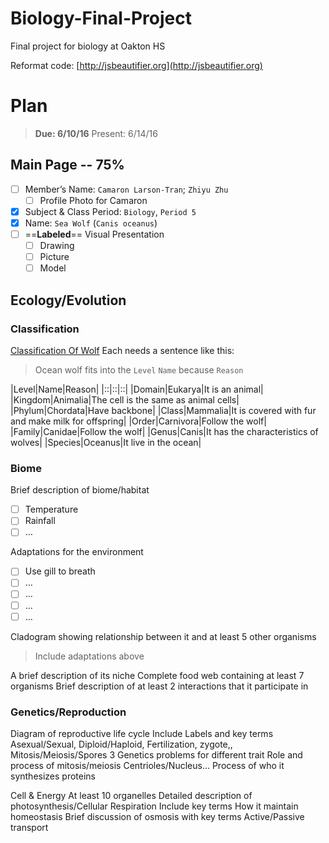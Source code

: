 # Biology-Final-Project
Final project for biology at Oakton HS

Reformat code: [http://jsbeautifier.org](http://jsbeautifier.org)

# Plan
> **Due: 6/10/16**
> Present: 6/14/16

## Main Page -- 75%
- [ ] Member’s Name: `Camaron Larson-Tran`; `Zhiyu Zhu`
	- [ ] Profile Photo for Camaron
- [x] Subject & Class Period: `Biology`, `Period 5`
- [x] Name: `Sea Wolf` (`Canis oceanus`)
- [ ] ==**Labeled**== Visual Presentation
	- [ ] Drawing
	- [ ] Picture
	- [ ] Model

## Ecology/Evolution
### Classification
[Classification Of Wolf](https://en.wikipedia.org/wiki/Canis)
Each needs a sentence like this:
> Ocean wolf fits into the `Level` `Name` because `Reason`

|Level|Name|Reason|
|::|::|::|
|Domain|Eukarya|It is an animal|  
|Kingdom|Animalia|The cell is the same as animal cells|
|Phylum|Chordata|Have backbone|
|Class|Mammalia|It is covered with fur and make milk for offspring|
|Order|Carnivora|Follow the wolf|
|Family|Canidae|Follow the wolf|
|Genus|Canis|It has the characteristics of wolves|
|Species|Oceanus|It live in the ocean|

### Biome
Brief description of biome/habitat
- [ ] Temperature
- [ ] Rainfall
- [ ] …

Adaptations for the environment
- [ ] Use gill to breath
- [ ] …
- [ ] …
- [ ] …
- [ ] …

Cladogram showing relationship between it and at least 5 other organisms
> Include adaptations above

A brief description of its niche
Complete food web containing at least 7 organisms
Brief description of at least 2 interactions that it participate in

### Genetics/Reproduction
Diagram of reproductive life cycle
Include Labels and key terms
 Asexual/Sexual, Diploid/Haploid, Fertilization, zygote,, Mitosis/Meiosis/Spores
3 Genetics problems for different trait
Role and process of mitosis/meiosis
	Centrioles/Nucleus…
Process of who it synthesizes proteins

Cell & Energy
	At least 10 organelles
	Detailed description of photosynthesis/Cellular Respiration
		Include key terms
	How it maintain homeostasis
		Brief discussion of osmosis with key terms
		Active/Passive transport

